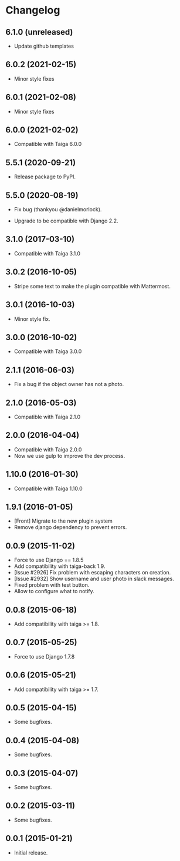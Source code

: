 # Changelog #

## 6.1.0 (unreleased)

- Update github templates
## 6.0.2 (2021-02-15)

- Minor style fixes

## 6.0.1 (2021-02-08)

- Minor style fixes

## 6.0.0 (2021-02-02)

- Compatible with Taiga 6.0.0

## 5.5.1 (2020-09-21)

- Release package to PyPI.

## 5.5.0 (2020-08-19)

- Fix bug (thankyou @danielmorlock).

- Upgrade to be compatible with Django 2.2.

## 3.1.0 (2017-03-10)
- Compatible with Taiga 3.1.0


## 3.0.2 (2016-10-05)
- Stripe some text to make the plugin compatible with Mattermost.


## 3.0.1 (2016-10-03)
- Minor style fix.


## 3.0.0 (2016-10-02)
- Compatible with Taiga 3.0.0


## 2.1.1 (2016-06-03)
- Fix a bug if the object owner has not a photo.


## 2.1.0 (2016-05-03)
- Compatible with Taiga 2.1.0


## 2.0.0 (2016-04-04)
- Compatible with Taiga 2.0.0
- Now we use gulp to improve the dev process.


## 1.10.0 (2016-01-30)
- Compatible with Taiga 1.10.0


## 1.9.1 (2016-01-05)
- [Front] Migrate to the new plugin system
- Remove django dependency to prevent errors.


## 0.0.9 (2015-11-02)
- Force to use Django == 1.8.5
- Add compatibility with taiga-back 1.9.
- [Issue #2926] Fix problem with escaping characters on creation.
- [Issue #2932] Show username and user photo in slack messages.
- Fixed problem with test button.
- Allow to configure what to notify.


## 0.0.8 (2015-06-18)
- Add compatibility with taiga >= 1.8.


## 0.0.7 (2015-05-25)
- Force to use Django 1.7.8


## 0.0.6 (2015-05-21)
- Add compatibility with taiga >= 1.7.


## 0.0.5 (2015-04-15)
- Some bugfixes.


## 0.0.4 (2015-04-08)
- Some bugfixes.


## 0.0.3 (2015-04-07)
- Some bugfixes.


## 0.0.2 (2015-03-11)
- Some bugfixes.


## 0.0.1 (2015-01-21)
- Initial release.
